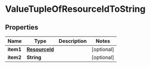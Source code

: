 

# ValueTupleOfResourceIdToString

## Properties

Name | Type | Description | Notes
------------ | ------------- | ------------- | -------------
**item1** | [**ResourceId**](ResourceId.md) |  |  [optional]
**item2** | **String** |  |  [optional]




